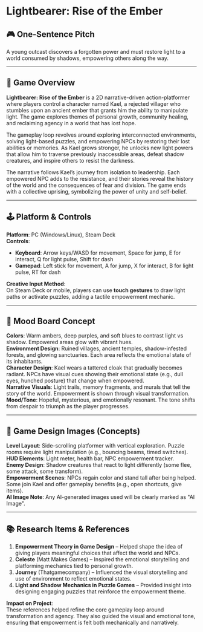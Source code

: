 # Lightbearer: Rise of the Ember

## 🎮 One-Sentence Pitch
A young outcast discovers a forgotten power and must restore light to a world consumed by shadows, empowering others along the way.

---

## 📖 Game Overview

**Lightbearer: Rise of the Ember** is a 2D narrative-driven action-platformer where players control a character named Kael, a rejected villager who stumbles upon an ancient ember that grants him the ability to manipulate light. The game explores themes of personal growth, community healing, and reclaiming agency in a world that has lost hope.

The gameplay loop revolves around exploring interconnected environments, solving light-based puzzles, and empowering NPCs by restoring their lost abilities or memories. As Kael grows stronger, he unlocks new light powers that allow him to traverse previously inaccessible areas, defeat shadow creatures, and inspire others to resist the darkness.

The narrative follows Kael’s journey from isolation to leadership. Each empowered NPC adds to the resistance, and their stories reveal the history of the world and the consequences of fear and division. The game ends with a collective uprising, symbolizing the power of unity and self-belief.

---

## 🕹️ Platform & Controls

**Platform**: PC (Windows/Linux), Steam Deck  
**Controls**:
- **Keyboard**: Arrow keys/WASD for movement, Space for jump, E for interact, Q for light pulse, Shift for dash
- **Gamepad**: Left stick for movement, A for jump, X for interact, B for light pulse, RT for dash

**Creative Input Method**:  
On Steam Deck or mobile, players can use **touch gestures** to draw light paths or activate puzzles, adding a tactile empowerment mechanic.

---

## 🎨 Mood Board Concept

**Colors**: Warm ambers, deep purples, and soft blues to contrast light vs shadow. Empowered areas glow with vibrant hues.  
**Environment Design**: Ruined villages, ancient temples, shadow-infested forests, and glowing sanctuaries. Each area reflects the emotional state of its inhabitants.  
**Character Design**: Kael wears a tattered cloak that gradually becomes radiant. NPCs have visual cues showing their emotional state (e.g., dull eyes, hunched posture) that change when empowered.  
**Narrative Visuals**: Light trails, memory fragments, and murals that tell the story of the world. Empowerment is shown through visual transformation.  
**Mood/Tone**: Hopeful, mysterious, and emotionally resonant. The tone shifts from despair to triumph as the player progresses.

---

## 🧩 Game Design Images (Concepts)

**Level Layout**: Side-scrolling platformer with vertical exploration. Puzzle rooms require light manipulation (e.g., bouncing beams, timed switches).  
**HUD Elements**: Light meter, health bar, NPC empowerment tracker.  
**Enemy Design**: Shadow creatures that react to light differently (some flee, some attack, some transform).  
**Empowerment Scenes**: NPCs regain color and stand tall after being helped. Some join Kael and offer gameplay benefits (e.g., open shortcuts, give items).  
**AI Image Note**: Any AI-generated images used will be clearly marked as "AI Image".

---

## 📚 Research Items & References

1. **Empowerment Theory in Game Design** – Helped shape the idea of giving players meaningful choices that affect the world and NPCs.  
2. **Celeste** (Matt Makes Games) – Inspired the emotional storytelling and platforming mechanics tied to personal growth.  
3. **Journey** (Thatgamecompany) – Influenced the visual storytelling and use of environment to reflect emotional states.  
4. **Light and Shadow Mechanics in Puzzle Games** – Provided insight into designing engaging puzzles that reinforce the empowerment theme.

**Impact on Project**:  
These references helped refine the core gameplay loop around transformation and agency. They also guided the visual and emotional tone, ensuring that empowerment is felt both mechanically and narratively.
